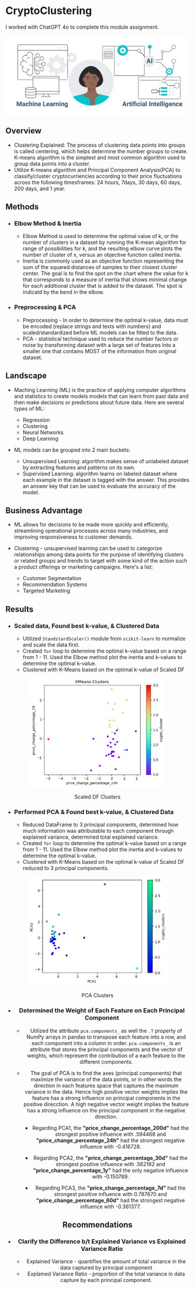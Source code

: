 # CryptoClustering
I worked with ChatGPT 4o to complete this module assignment.

<div align='center'>
    <img src='images/ML Mysticism.png' alt='African American Women trying to comprehend Machine Learning'/>
</div>

## Overview
* Clustering Explained: The process of clustering data points into groups is called centering, which helps determine the number groups to create. K-means algorithm is the simplest and most common algorithm used to group data points into a cluster.
* Utilize K-means algorithm and Principal Component Analysis(PCA) to classify/cluster cryptocurriencies according to their price fluctuations across the following timesframes: 24 hours, 7days, 30 days, 60 days, 200 days, and 1 year.


## Methods
* ### Elbow Method & Inertia
    * Elbow Method is used to determine the optimal value of k, or the number of clusters in a dataset by running the K-mean algorithm for range of possibilities for k, and the resulting elbow curve plots the number of cluster of x, versus an objective function called inertia.
    * Inertia is commonly used as an objective function representing the sum of the squared distances of samples to their closest cluster center. The goal is to find the spot on the chart where the value for k that corresponds to a measure of inertia that shows minimal change for each additional cluster that is added to the dataset. The spot is indicatd by the bend in the elbow.

* ### Preprocessing & PCA
    * Preprocessing - In order to determine the optimal k-value, data must be encoded (replace strings and texts with numbers) and scaled/standardized before ML models can be fitted to the data.
    * PCA - statistical technique used to reduce the number factors or noise by transforming dataset with a large set of features into a smaller one that contains MOST of the information from original dataset. 

## Landscape
* Maching Learning (ML) is the practice of applying computer algorithms and statistics to create models models that can learn from past data and then make decisions or predictions about future data. Here are several types of ML: 
    * Regression
    * Clustering
    * Neural Networks
    * Deep Learning

* ML models can be grouped into 2 main buckets: 
    * Unsupervised Learning: algorithm makes sense of unlabeled dataset by extracting features and patterns on its own. 
    * Supervised Learning: algorithm learns on labeled dataset where each example in the dataset is tagged with the answer. This provides an answer key that can be used to evaluate the accuracy of the model.

## Business Advantage
* ML allows for decisions to be made more quickly and efficiently, streamlining operational processes across many industries, and improving responsiveness to customer demands.

* Clustering - unsupervised learning can be used to categorize relationships among data points for the purpose of identifying clusters or related groups and trends to target with some kind of the action such a product offerings or marketing campaigns. Here's a list:
    * Customer Segmentation
    * Recommendation Systems
    * Targeted Marketing

## Results
*   ### Scaled data, Found best k-value, & Clustered Data
    * Utilized `StandstardScaler()` module from `scikit-learn` to normalize and scale the data first.
    * Created `for` loop to determine the optimal k-value based on a range from 1 - 11. Used the Elbow method plot the inertia and k-values to determine the optimal k-value.
    * Clustered with K-Means based on the optimal k-value of Scaled DF

<div align='center'>
    <img src='images/Scaled_DF.png' height='300' title='Scaled DF Clusters' alt='Scaled DF Clusters'/>
    <p>Scaled DF Clusters</p>
</div>

*   ### Performed PCA & Found best k-value, & Clustered Data
    * Reduced DataFrame to 3 principal components, determined how much information was attributable to each component through explained variance, determined total explained variance.
    * Created `for` loop to determine the optimal k-value based on a range from 1 - 11. Used the Elbow method plot the inertia and k-values to determine the optimal k-value.
    * Clustered with K-Means based on the optimal k-value of Scaled DF reduced to 3 principal components.

<div align='center'>
    <img src='images/PCA_DF.png' height='300' title='PCA Clusters' alt='PCA Clusters'/>
    <p>PCA Clusters</p>

*   ### Determined the Weight of Each Feature on Each Principal Component
    * Utilized the attribute `pca.components_` as well the `.T` property of NumPy arrays in pandas to transpose each feature into a row, and each component into a column in order. `pca.components_` is an attribute that stores the principal components and the vector of weights, which represent the contribution of a each feature to the different components.
    *   The goal of PCA is to find the axes (principal components) that maximize the variance of the data points, or in other words the direction in each features space that captures the maximum variance in the data. Hence high positive vector weights implies the feature has a strong influence on principal components in the positive direcction. A high negative vector weight implies the feature has a strong influence on the principal component in the negative direction.
  
        * Regarding PCA1, the **"price_change_percentage_200d"** had the strongest positive influence with .594468 and **"price_change_percentage_24h"** had the strongest negative influence with -0.416728.

        * Regarding PCA2, the **"price_change_percentage_30d"** had the strongest positive influence with .562182 and **"price_change_percentage_1y"** had the only negative influence with -0.150789.

        * Regarding PCA3, the **"price_change_percentage_7d"** had the strongest positive influence with 0.787670 and **"price_change_percentage_60d"** had the strongest negative influence with -0.361377.  

## Recommendations

* ### Clarify the Difference b/t Explained Variance vs Explained Variance Ratio
    * Explained Variance - quantifies the amount of total variance in the data captured by principal component
    * Explained Variance Ratio - proportion of the total variance in data capture by each principal component.


